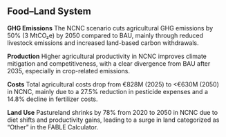 ## Food–Land System

**GHG Emissions** The NCNC scenario cuts agricultural GHG emissions by 50% (3 MtCO₂e) by 2050 compared to BAU, mainly through reduced livestock emissions and increased land-based carbon withdrawals.

**Production** Higher agricultural productivity in NCNC improves climate mitigation and competitiveness, with a clear divergence from BAU after 2035, especially in crop-related emissions.

**Costs** Total agricultural costs drop from €828M (2025) to <€630M (2050) in NCNC, mainly due to a 27.5% reduction in pesticide expenses and a 14.8% decline in fertilizer costs.

**Land Use** Pastureland shrinks by 78% from 2020 to 2050 in NCNC due to diet shifts and productivity gains, leading to a surge in land categorized as “Other” in the FABLE Calculator.